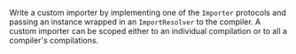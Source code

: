 Write a custom importer by implementing one of the `Importer` protocols and
passing an instance wrapped in an `ImportResolver` to the compiler.  A
custom importer can be scoped either to an individual compilation or
to all a compiler's compilations.
